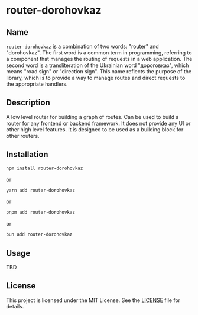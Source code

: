 # router-dorohovkaz

## Name

`router-dorohovkaz` is a combination of two words: "router" and "dorohovkaz". The first word is a common term in programming, referring to a component that manages the routing of requests in a web application. The second word is a transliteration of the Ukrainian word "дороговказ", which means "road sign" or "direction sign". This name reflects the purpose of the library, which is to provide a way to manage routes and direct requests to the appropriate handlers.

## Description

A low level router for building a graph of routes. Can be used to build a router for any frontend or backend framework. It does not provide any UI or other high level features. It is designed to be used as a building block for other routers.

## Installation

```bash
npm install router-dorohovkaz
```

or

```bash
yarn add router-dorohovkaz
```

or

```bash
pnpm add router-dorohovkaz
```

or

```bash
bun add router-dorohovkaz
```

## Usage

TBD

## License

This project is licensed under the MIT License. See the [LICENSE](LICENSE) file for details.

